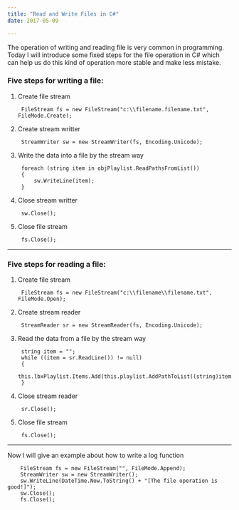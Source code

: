 ```yaml
---
title: "Read and Write Files in C#"
date: 2017-05-09

---
```


The operation of writing and reading file is very common in programming. Today I will introduce some fixed steps for the file operation in C# which can help us do this kind of operation more stable and make less mistake.

### Five steps for writing a file:    
1. Create file stream  

        FileStream fs = new FileStream("c:\\filename.filename.txt", FileMode.Create);
          
2. Create stream writter  
        
        StreamWriter sw = new StreamWriter(fs, Encoding.Unicode);
          
3. Write the data into a file by the stream way  

        foreach (string item in objPlaylist.ReadPathsFromList())  
        {  
            sw.WriteLine(item);  
        }
                
4. Close stream writter  
    
        sw.Close();
          
          
5. Close file stream
  
        fs.Close();
          
          
- - - 

### Five steps for reading a file:  
1. Create file stream  

        FileStream fs = new FileStream("c:\\filename\\filename.txt", FileMode.Open);
          
2. Create stream reader  
        
        StreamReader sr = new StreamReader(fs, Encoding.Unicode);
          
3. Read the data from a file by the stream way  

        string item = "";
        while ((item = sr.ReadLine()) != null)
        {
            this.lbxPlaylist.Items.Add(this.playlist.AddPathToList((string)item));
        }
                
4. Close stream reader  
    
        sr.Close();
          
          
5. Close file stream
  
        fs.Close();
          

- - -

Now I will give an example about how to write a log function  

        FileStream fs = new FileStream("", FileMode.Append);
        StreamWriter sw = new StreamWriter();
        sw.WriteLine(DateTime.Now.ToString() + "[The file operation is good!]");
        sw.Close();
        fs.Close();
        





